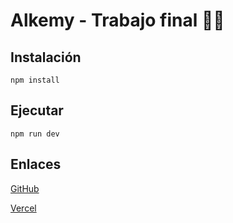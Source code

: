 # Alkemy - Trabajo final ✍🏽

## Instalación

```shell
npm install
```

## Ejecutar

```shell
npm run dev
```

## Enlaces

[GitHub]()

[Vercel]()
